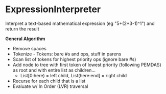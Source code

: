 # ExpressionInterpreter
Interpret a text-based mathematical expression (eg "5+(2\*3-1)^1") and return the result

**General Algorithm**
* Remove spaces
* Tokenize - Tokens: bare #s and ops, stuff in parens
* Scan list of tokens for highest priority ops (ignore bare #s)
* Add node to tree with first token of lowest priority (following PEMDAS) as root and with entire list as children...
  * List[0:here) = left child, List(here:end] = right child
* Recurse for each child that is a list
* Evaluate w/ In Order (LVR) traversal
